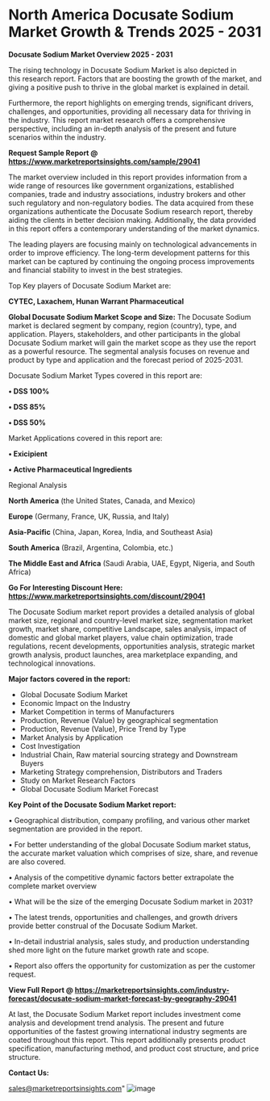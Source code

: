 # North America Docusate Sodium Market Growth & Trends 2025 - 2031

<Strong> Docusate Sodium Market Overview 2025 - 2031</strong>

The rising technology in Docusate Sodium Market is also depicted in this research report. Factors that are boosting the growth of the market, and giving a positive push to thrive in the global market is explained in detail.

Furthermore, the report highlights on emerging trends, significant drivers, challenges, and opportunities, providing all necessary data for thriving in the industry. This report market research offers a comprehensive perspective, including an in-depth analysis of the present and future scenarios within the industry.

<strong>Request Sample Report @ <a href=https://www.marketreportsinsights.com/sample/29041>https://www.marketreportsinsights.com/sample/29041</a></strong>

The market overview included in this report provides information from a wide range of resources like government organizations, established companies, trade and industry associations, industry brokers and other such regulatory and non-regulatory bodies. The data acquired from these organizations authenticate the Docusate Sodium research report, thereby aiding the clients in better decision making. Additionally, the data provided in this report offers a contemporary understanding of the market dynamics.

The leading players are focusing mainly on technological advancements in order to improve efficiency. The long-term development patterns for this market can be captured by continuing the ongoing process improvements and financial stability to invest in the best strategies.

Top Key players of Docusate Sodium Market are:

<strong>CYTEC, Laxachem, Hunan Warrant Pharmaceutical</strong>

<strong><b>Global Docusate Sodium Market Scope and Size:</b></strong>
The Docusate Sodium market is declared segment by company, region (country), type, and application. Players, stakeholders, and other participants in the global Docusate Sodium market will gain the market scope as they use the report as a powerful resource. The segmental analysis focuses on revenue and product by type and application and the forecast period of 2025-2031.

Docusate Sodium Market Types covered in this report are:

<strong>• DSS 100%

• DSS 85%

• DSS 50%</strong>

Market Applications covered in this report are:

<strong>• Exicipient

• Active Pharmaceutical Ingredients</strong> 

Regional Analysis

<strong>North America</strong> (the United States, Canada, and Mexico)

<strong>Europe</strong> (Germany, France, UK, Russia, and Italy)

<strong>Asia-Pacific</strong> (China, Japan, Korea, India, and Southeast Asia)

<strong>South America</strong> (Brazil, Argentina, Colombia, etc.)

<strong>The Middle East and Africa</strong> (Saudi Arabia, UAE, Egypt, Nigeria, and South Africa)

<strong>Go For Interesting Discount Here: <a href=https://www.marketreportsinsights.com/discount/29041>https://www.marketreportsinsights.com/discount/29041</a></strong>

The Docusate Sodium market report provides a detailed analysis of global market size, regional and country-level market size, segmentation market growth, market share, competitive Landscape, sales analysis, impact of domestic and global market players, value chain optimization, trade regulations, recent developments, opportunities analysis, strategic market growth analysis, product launches, area marketplace expanding, and technological innovations.

<strong><b>Major factors covered in the report:</b></strong>
<ul>
  <li>Global Docusate Sodium Market </li>
  <li>Economic Impact on the Industry</li>
  <li>Market Competition in terms of Manufacturers</li>
  <li>Production, Revenue (Value) by geographical segmentation</li>
  <li>Production, Revenue (Value), Price Trend by Type</li>
  <li>Market Analysis by Application</li>
  <li>Cost Investigation</li>
  <li>Industrial Chain, Raw material sourcing strategy and Downstream Buyers</li>
  <li>Marketing Strategy comprehension, Distributors and Traders</li>
  <li>Study on Market Research Factors</li>
  <li>Global Docusate Sodium Market Forecast</li>
</ul>

<strong><b>Key Point of the Docusate Sodium Market report:</b></strong>

• Geographical distribution, company profiling, and various other market segmentation are provided in the report.

• For better understanding of the global Docusate Sodium market status, the accurate market valuation which comprises of size, share, and revenue are also covered.

• Analysis of the competitive dynamic factors better extrapolate the complete market overview

• What will be the size of the emerging Docusate Sodium market in 2031?

• The latest trends, opportunities and challenges, and growth drivers provide better construal of the Docusate Sodium Market.

• In-detail industrial analysis, sales study, and production understanding shed more light on the future market growth rate and scope.

• Report also offers the opportunity for customization as per the customer request.

<strong><b>View Full Report @ <a href=https://marketreportsinsights.com/industry-forecast/docusate-sodium-market-forecast-by-geography-29041>https://marketreportsinsights.com/industry-forecast/docusate-sodium-market-forecast-by-geography-29041</a></b></strong>


At last, the Docusate Sodium Market report includes investment come analysis and development trend analysis. The present and future opportunities of the fastest growing international industry segments are coated throughout this report. This report additionally presents product specification, manufacturing method, and product cost structure, and price structure.

<strong>Contact Us:</strong>

sales@marketreportsinsights.com"
![image](https://github.com/user-attachments/assets/48d872c8-8e91-4eae-acde-15fc946875d9)
